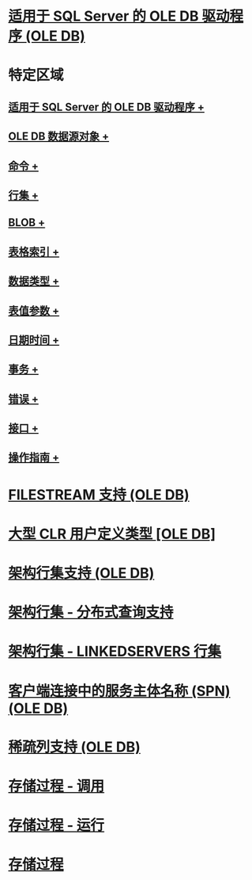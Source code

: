# [适用于 SQL Server 的 OLE DB 驱动程序 (OLE DB)](oledb-driver-for-sql-server-ole-db.md)

# 特定区域
## [适用于 SQL Server 的 OLE DB 驱动程序 +](../../oledb/ole-db-driver/creating-a-oledb-driver-for-sql-server-application.md)
## [OLE DB 数据源对象 +](../../oledb/ole-db-data-source-objects/data-source-objects-ole-db.md)
## [命令 +](../../oledb/ole-db-commands/commands.md)
## [行集 +](../../oledb/ole-db-rowsets/rowsets.md)
## [BLOB +](../../oledb/ole-db-blobs/blobs-and-ole-objects.md)
## [表格索引 +](../../oledb/ole-db-tables-indexes/tables-and-indexes.md)
## [数据类型 +](../../oledb/ole-db-data-types/data-types-ole-db.md)
## [表值参数 +](../../oledb/ole-db-table-valued-parameters/table-valued-parameters-ole-db.md)
## [日期时间 +](../../oledb/ole-db-date-time/date-and-time-improvements-ole-db.md)
## [事务 +](../../oledb/ole-db-transactions/transactions.md)
## [错误 +](../../oledb/ole-db-errors/errors.md)
## [接口 +](../../oledb/ole-db-interfaces/oledb-driver-for-sql-server-ole-db-interfaces.md)
## [操作指南 +](../../oledb/ole-db-how-to/ole-db-how-to-topics.md)

# [FILESTREAM 支持 (OLE DB)](filestream-support-ole-db.md)
# [大型 CLR 用户定义类型 [OLE DB]](large-clr-user-defined-types-ole-db.md)
# [架构行集支持 (OLE DB)](schema-rowset-support-ole-db.md)
# [架构行集 - 分布式查询支持](schema-rowsets-distributed-query-support.md)
# [架构行集 - LINKEDSERVERS 行集](schema-rowsets-linkedservers-rowset.md)
# [客户端连接中的服务主体名称 (SPN) (OLE DB)](service-principal-names-spns-in-client-connections-ole-db.md)
# [稀疏列支持 (OLE DB)](sparse-columns-support-ole-db.md)
# [存储过程 - 调用](stored-procedures-calling.md)
# [存储过程 - 运行](stored-procedures-running.md)
# [存储过程](stored-procedures.md)
